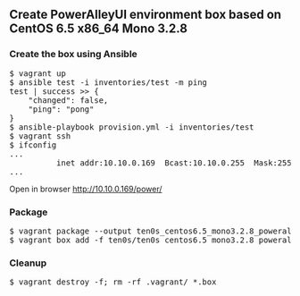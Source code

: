 ## Create PowerAlleyUI environment box based on CentOS 6.5 x86_64 Mono 3.2.8

### Create the box using Ansible

<pre>
$ vagrant up
$ ansible test -i inventories/test -m ping
test | success >> {
    "changed": false,
    "ping": "pong"
}
$ ansible-playbook provision.yml -i inventories/test
$ vagrant ssh
$ ifconfig
...
          inet addr:10.10.0.169  Bcast:10.10.0.255  Mask:255.255.255.0
...
</pre>

Open in browser http://10.10.0.169/power/

### Package

<pre>
$ vagrant package --output ten0s_centos6.5_mono3.2.8_poweralleyui_x86_64.box
$ vagrant box add -f ten0s/ten0s_centos6.5_mono3.2.8_poweralleyui_x86_64 ./ten0s_centos6.5_mono3.2.8_poweralleyui_x86_64.box
</pre>

### Cleanup

<pre>
$ vagrant destroy -f; rm -rf .vagrant/ *.box
</pre>
